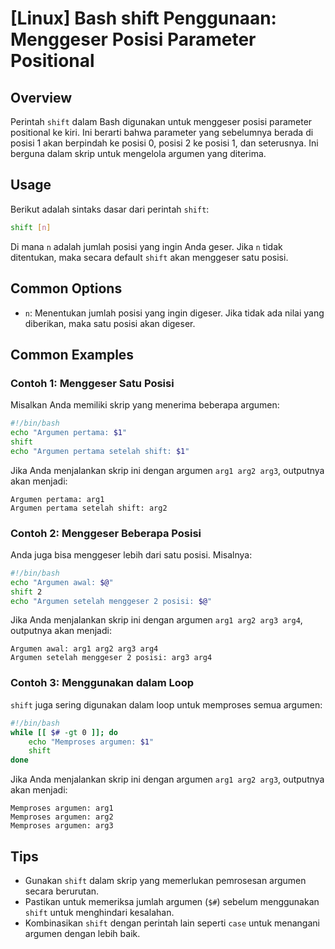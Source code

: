 # [Linux] Bash shift Penggunaan: Menggeser Posisi Parameter Positional

## Overview
Perintah `shift` dalam Bash digunakan untuk menggeser posisi parameter positional ke kiri. Ini berarti bahwa parameter yang sebelumnya berada di posisi 1 akan berpindah ke posisi 0, posisi 2 ke posisi 1, dan seterusnya. Ini berguna dalam skrip untuk mengelola argumen yang diterima.

## Usage
Berikut adalah sintaks dasar dari perintah `shift`:

```bash
shift [n]
```

Di mana `n` adalah jumlah posisi yang ingin Anda geser. Jika `n` tidak ditentukan, maka secara default `shift` akan menggeser satu posisi.

## Common Options
- `n`: Menentukan jumlah posisi yang ingin digeser. Jika tidak ada nilai yang diberikan, maka satu posisi akan digeser.

## Common Examples

### Contoh 1: Menggeser Satu Posisi
Misalkan Anda memiliki skrip yang menerima beberapa argumen:

```bash
#!/bin/bash
echo "Argumen pertama: $1"
shift
echo "Argumen pertama setelah shift: $1"
```

Jika Anda menjalankan skrip ini dengan argumen `arg1 arg2 arg3`, outputnya akan menjadi:
```
Argumen pertama: arg1
Argumen pertama setelah shift: arg2
```

### Contoh 2: Menggeser Beberapa Posisi
Anda juga bisa menggeser lebih dari satu posisi. Misalnya:

```bash
#!/bin/bash
echo "Argumen awal: $@"
shift 2
echo "Argumen setelah menggeser 2 posisi: $@"
```

Jika Anda menjalankan skrip ini dengan argumen `arg1 arg2 arg3 arg4`, outputnya akan menjadi:
```
Argumen awal: arg1 arg2 arg3 arg4
Argumen setelah menggeser 2 posisi: arg3 arg4
```

### Contoh 3: Menggunakan dalam Loop
`shift` juga sering digunakan dalam loop untuk memproses semua argumen:

```bash
#!/bin/bash
while [[ $# -gt 0 ]]; do
    echo "Memproses argumen: $1"
    shift
done
```

Jika Anda menjalankan skrip ini dengan argumen `arg1 arg2 arg3`, outputnya akan menjadi:
```
Memproses argumen: arg1
Memproses argumen: arg2
Memproses argumen: arg3
```

## Tips
- Gunakan `shift` dalam skrip yang memerlukan pemrosesan argumen secara berurutan.
- Pastikan untuk memeriksa jumlah argumen (`$#`) sebelum menggunakan `shift` untuk menghindari kesalahan.
- Kombinasikan `shift` dengan perintah lain seperti `case` untuk menangani argumen dengan lebih baik.